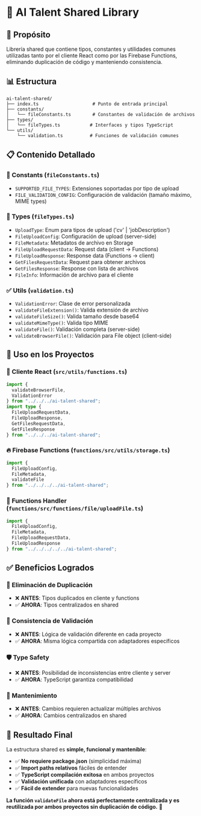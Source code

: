 # 📁 AI Talent Shared Library

## 🎯 **Propósito**
Librería shared que contiene tipos, constantes y utilidades comunes utilizadas tanto por el cliente React como por las Firebase Functions, eliminando duplicación de código y manteniendo consistencia.

## 📊 **Estructura**

```
ai-talent-shared/
├── index.ts                    # Punto de entrada principal
├── constants/
│   └── fileConstants.ts        # Constantes de validación de archivos
├── types/
│   └── fileTypes.ts           # Interfaces y tipos TypeScript
└── utils/
    └── validation.ts          # Funciones de validación comunes
```

## 📋 **Contenido Detallado**

### **🔢 Constants (`fileConstants.ts`)**
- `SUPPORTED_FILE_TYPES`: Extensiones soportadas por tipo de upload
- `FILE_VALIDATION_CONFIG`: Configuración de validación (tamaño máximo, MIME types)

### **📝 Types (`fileTypes.ts`)**
- `UploadType`: Enum para tipos de upload ('cv' | 'jobDescription')
- `FileUploadConfig`: Configuración de upload (server-side)
- `FileMetadata`: Metadatos de archivo en Storage
- `FileUploadRequestData`: Request data (client → Functions)
- `FileUploadResponse`: Response data (Functions → client)
- `GetFilesRequestData`: Request para obtener archivos
- `GetFilesResponse`: Response con lista de archivos
- `FileInfo`: Información de archivo para el cliente

### **✅ Utils (`validation.ts`)**
- `ValidationError`: Clase de error personalizada
- `validateFileExtension()`: Valida extensión de archivo
- `validateFileSize()`: Valida tamaño desde base64
- `validateMimeType()`: Valida tipo MIME
- `validateFile()`: Validación completa (server-side)
- `validateBrowserFile()`: Validación para File object (client-side)

## 🔗 **Uso en los Proyectos**

### **📱 Cliente React (`src/utils/functions.ts`)**
```typescript
import { 
  validateBrowserFile,
  ValidationError
} from "../../../ai-talent-shared";
import type { 
  FileUploadRequestData,
  FileUploadResponse,
  GetFilesRequestData,
  GetFilesResponse
} from "../../../ai-talent-shared";
```

### **🔥 Firebase Functions (`functions/src/utils/storage.ts`)**
```typescript
import { 
  FileUploadConfig, 
  FileMetadata,
  validateFile 
} from "../../../../ai-talent-shared";
```

### **🚀 Functions Handler (`functions/src/functions/file/uploadFile.ts`)**
```typescript
import {
  FileUploadConfig,
  FileMetadata,
  FileUploadRequestData,
  FileUploadResponse
} from "../../../../../ai-talent-shared";
```

## ✅ **Beneficios Logrados**

### **🎯 Eliminación de Duplicación**
- ❌ **ANTES**: Tipos duplicados en cliente y functions
- ✅ **AHORA**: Tipos centralizados en shared

### **🔧 Consistencia de Validación**
- ❌ **ANTES**: Lógica de validación diferente en cada proyecto
- ✅ **AHORA**: Misma lógica compartida con adaptadores específicos

### **🛡️ Type Safety**
- ❌ **ANTES**: Posibilidad de inconsistencias entre cliente y server
- ✅ **AHORA**: TypeScript garantiza compatibilidad

### **🔄 Mantenimiento**
- ❌ **ANTES**: Cambios requieren actualizar múltiples archivos
- ✅ **AHORA**: Cambios centralizados en shared

## 🎉 **Resultado Final**

La estructura shared es **simple, funcional y mantenible**:

- ✅ **No requiere package.json** (simplicidad máxima)
- ✅ **Import paths relativos** fáciles de entender
- ✅ **TypeScript compilación exitosa** en ambos proyectos
- ✅ **Validación unificada** con adaptadores específicos
- ✅ **Fácil de extender** para nuevas funcionalidades

**La función `validateFile` ahora está perfectamente centralizada y es reutilizada por ambos proyectos sin duplicación de código.** 🚀